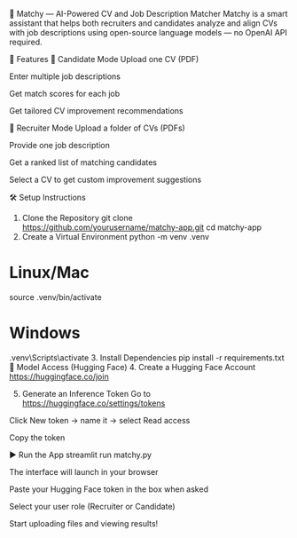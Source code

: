💼 Matchy — AI-Powered CV and Job Description Matcher
Matchy is a smart assistant that helps both recruiters and candidates analyze and align CVs with job descriptions using open-source language models — no OpenAI API required.


🚀 Features
👤 Candidate Mode
Upload one CV (PDF)

Enter multiple job descriptions

Get match scores for each job

Get tailored CV improvement recommendations

👥 Recruiter Mode
Upload a folder of CVs (PDFs)

Provide one job description

Get a ranked list of matching candidates

Select a CV to get custom improvement suggestions

🛠️ Setup Instructions
1. Clone the Repository
git clone https://github.com/yourusername/matchy-app.git
cd matchy-app
2. Create a Virtual Environment
python -m venv .venv
# Linux/Mac
source .venv/bin/activate
# Windows
.venv\Scripts\activate
3. Install Dependencies
pip install -r requirements.txt
🤖 Model Access (Hugging Face)
4. Create a Hugging Face Account
https://huggingface.co/join

5. Generate an Inference Token
Go to https://huggingface.co/settings/tokens

Click New token → name it → select Read access

Copy the token

▶️ Run the App
streamlit run matchy.py

The interface will launch in your browser

Paste your Hugging Face token in the box when asked

Select your user role (Recruiter or Candidate)

Start uploading files and viewing results!
